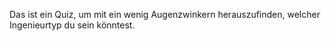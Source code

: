 Das ist ein Quiz, um mit ein wenig Augenzwinkern herauszufinden, welcher Ingenieurtyp du sein könntest.
